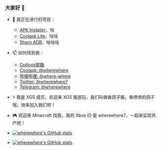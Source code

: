 ### 大家好 👋

- 🔭 我正在进行的项目：
  - [APK Installer](https://github.com/Paving-Base/APK-Installer)，咕
  - [Coolapk Lite](https://github.com/Coolapk-UWP/Coolapk-Lite)，咕咕
  - [Sharp ADB](https://github.com/SharpAdb/AdvancedSharpAdbClient)，咕咕咕

- 📫 如何找到我：
  - [Outlook邮箱](mailto:wherewhere7@outlook.com)
  - [Coolapk: @wherewhere](https://www.coolapk.com/536381)
  - [哔哩哔哩: @where-where](https://space.bilibili.com/266112738)
  - [Twitter: @wherewhere7](https://twitter.com/wherewhere7)
  - [Telegram: @wherewhere](https://t.me/wherewhere)
  
- ⚡ 我是 XGS 成员，欢迎来 XGS 服游玩，我们叫做香鸽子服，香喷喷的鸽子哦，快来加入我们吧！

- 🎮 欢迎来 Minecraft 找我，我的 Xbox ID 是 wherewhere7，一起来实现共产吧！

- <a href="https://github.com/wherewhere">
  <picture>
    <source media="(prefers-color-scheme: dark)"
      srcset="https://github-readme-stats.vercel.app/api?username=wherewhere&theme=nord&show_icons=true&count_private=true&locale=cn">
    <source media="(prefers-color-scheme: light)"
      srcset="https://github-readme-stats.vercel.app/api?username=wherewhere&show_icons=true&count_private=true&locale=cn">
    <img alt="wherewhere's GitHub stats"
      src="https://github-readme-stats.vercel.app/api?username=wherewhere&theme=nord&show_icons=true&count_private=true&locale=cn">
  </picture>
</a>

- <a href="https://github.com/wherewhere">
  <picture>
    <source media="(prefers-color-scheme: dark)"
      srcset="https://github-readme-stats.vercel.app/api/top-langs/?username=wherewhere&layout=compact&theme=nord&show_icons=true&count_private=true&locale=cn">
    <source media="(prefers-color-scheme: light)"
      srcset="https://github-readme-stats.vercel.app/api/top-langs/?username=wherewhere&layout=compact&show_icons=true&count_private=true&locale=cn">
    <img alt="wherewhere's GitHub stats"
      src="https://github-readme-stats.vercel.app/api/top-langs/?username=wherewhere&layout=compact&theme=nord&show_icons=true&count_private=true&locale=cn">
  </picture>
</a>

<!--
**wherewhere/wherewhere** is a ✨ _special_ ✨ repository because its `README.md` (this file) appears on your GitHub profile.

Here are some ideas to get you started:

- 🔭 I’m currently working on ...
- 🌱 I’m currently learning ...
- 👯 I’m looking to collaborate on ...
- 🤔 I’m looking for help with ...
- 💬 Ask me about ...
- 📫 How to reach me: ...
- 😄 Pronouns: ...
- ⚡ Fun fact: ...
-->
